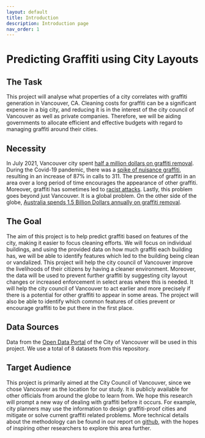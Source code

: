 ```yaml
---
layout: default
title: Introduction
description: Introduction page
nav_order: 1
---
```


# Predicting Graffiti using City Layouts

## The Task

This project will analyse what properties of a city correlates with graffiti generation in Vancouver, CA. Cleaning costs for graffiti can be a significant expense in a big city, and reducing it is in the interest of the city council of Vancouver as well as private companies. Therefore, we will be aiding governments to allocate efficient and effective budgets with regard to managing graffiti around their cities.

## Necessity

In July 2021, Vancouver city spent [half a million dollars on graffiti removal](https://dailyhive.com/vancouver/vancouver-graffiti-removal-half-a-million). During the Covid-19 pandemic, there was a [spike of nuisance graffiti](https://globalnews.ca/news/8240692/vancouver-spike-nuisance-graffiti-calls-311-covid-19-pandemic/), resulting in an increase of 87% in calls to 311. The presence of graffiti in an area over a long period of time encourages the appearance of other graffiti. Moreover, graffiti has sometimes led to [racist attacks](https://www.vancouverisawesome.com/local-news/mural-in-vancouvers-chinatown-targeted-in-racist-attack-3932501). Lastly, this problem goes beyond just Vancouver. It is a global problem. On the other side of the globe, [Australia spends 1.5 Billion Dollars annually on graffiti removal](https://www.crimestopperswa.com.au/for-schools/graffiti-action-challenge/useful-information/whats-the-cost-of-graffiti/).


## The Goal

The aim of this project is to help predict graffiti based on features of the city, making it easier to focus cleaning efforts. We will focus on individual buildings, and using the provided data on how much graffiti each building has, we will be able to identify features which led to the building being clean or vandalized. This project will help the city council of Vancouver improve the livelihoods of their citizens by having a cleaner environment. Moreover, the data will be used to prevent further graffiti by suggesting city layout changes or increased enforcement in select areas where this is needed. It will help the city council of Vancouver to act earlier and more precisely if there is a potential for other graffiti to appear in some areas. The project will also be able to identify which common features of cities prevent or encourage graffiti to be put there in the first place.

## Data Sources

Data from the [Open Data Portal](https://opendata.vancouver.ca/) of the City of Vancouver will be used in this project. We use a total of 8 datasets from this repository.

## Target Audience

This project is primarily aimed at the City Council of Vancouver, since we chose Vancouver as the location for our study. It is publicly available for other officials from around the globe to learn from. We hope this research will prompt a new way of dealing with graffiti before it occurs. For example, city planners may use the information to design graffiti-proof cities and mitigate or solve current graffiti related problems. More technical details about the methodology can be found in our report on [github](https://github.com/CowKeyMan/PredictingGraffitiUsingCityLayouts), with the hopes of inspiring other researchers to explore this area further.
